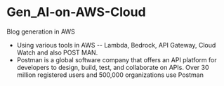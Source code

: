# Gen_AI-on-AWS-Cloud

Blog generation in AWS
* Using various tools in AWS -- Lambda, Bedrock, API Gateway, Cloud Watch and also POST MAN.
* Postman is a global software company that offers an API platform for developers to design, build, test, and collaborate on APIs. Over 30 million registered 
  users and 500,000 organizations use Postman
